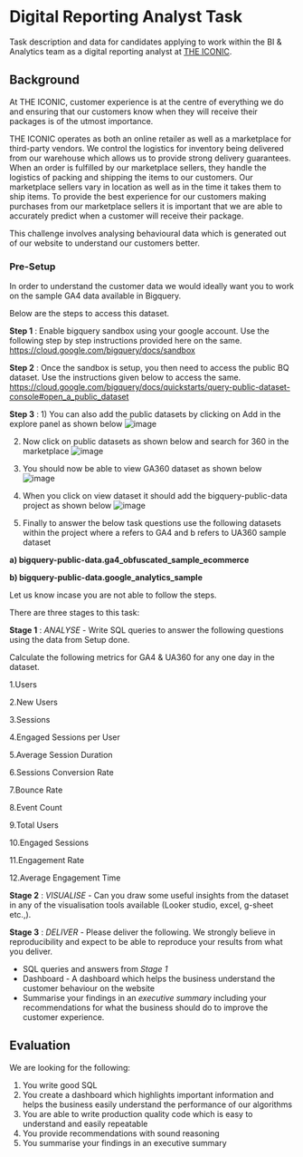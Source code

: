 # Digital Reporting Analyst Task

Task description and data for candidates applying to work within the BI & Analytics team as a digital reporting analyst at [THE ICONIC](https://www.theiconic.com.au).

## Background

At THE ICONIC, customer experience is at the centre of everything we do and ensuring that our customers know when they will receive their packages is of the utmost importance.

THE ICONIC operates as both an online retailer as well as a marketplace for third-party vendors. 
We control the logistics for inventory being delivered from our warehouse which allows us to provide strong delivery guarantees. 
When an order is fulfilled by our marketplace sellers, they handle the logistics of packing and shipping the items to our customers. 
Our marketplace sellers vary in location as well as in the time it takes them to ship items. 
To provide the best experience for our customers making purchases from our marketplace sellers it is important that we are able to accurately predict when a customer will receive their package.

This challenge involves analysing behavioural data which is generated out of our website to understand our customers better.

### Pre-Setup

In order to understand the customer data we would ideally want you to work on the sample GA4 data available in Bigquery.

Below are the steps to access this dataset.

**Step 1** : Enable bigquery sandbox using your google account. Use the following step by step instructions provided here on the same.
https://cloud.google.com/bigquery/docs/sandbox

**Step 2** : Once the sandbox is setup, you then need to access the public BQ dataset. Use the instructions given below to access the same.
https://cloud.google.com/bigquery/docs/quickstarts/query-public-dataset-console#open_a_public_dataset

**Step 3** : 1) You can also add the public datasets by clicking on Add in the explore panel as shown below
![image](https://github.com/theiconic/technical-challenges/assets/35489107/13a7a687-108a-4294-a990-672106a74b39)
             
2) Now click on public datasets as shown below and search for 360 in the marketplace
![image](https://github.com/theiconic/technical-challenges/assets/35489107/1c619e51-88ef-416d-86de-bac66caea0f6)

3) You should now be able to view GA360 dataset as shown below
![image](https://github.com/theiconic/technical-challenges/assets/35489107/988fd52f-f7f7-44cf-80f1-d126dcb4bf09)

4) When you click on view dataset it should add the bigquery-public-data project as shown below
![image](https://github.com/theiconic/technical-challenges/assets/35489107/790356cd-3dda-478f-8aa5-42cea5a8a8c7)

5) Finally to answer the below task questions use the following datasets within the project where a refers to GA4 and b refers to UA360 sample dataset

**a) bigquery-public-data.ga4_obfuscated_sample_ecommerce**

**b) bigquery-public-data.google_analytics_sample**
        

Let us know incase you are not able to follow the steps.

There are three stages to this task:

**Stage 1** : *ANALYSE* - Write SQL queries to answer the following questions using the data from Setup done.

Calculate the following metrics for GA4 & UA360 for any one day in the dataset.

  1.Users
  
  2.New Users
  
  3.Sessions
  
  4.Engaged Sessions per User
  
  5.Average Session Duration
  
  6.Sessions Conversion Rate
  
  7.Bounce Rate
  
  8.Event Count
  
  9.Total Users
  
  10.Engaged Sessions
  
  11.Engagement Rate
  
  12.Average Engagement Time

**Stage 2** : *VISUALISE* - Can you draw some useful insights from the dataset in any of the visualisation tools available (Looker studio, excel, g-sheet etc.,).

**Stage 3** : *DELIVER* - Please deliver the following. We strongly believe in reproducibility and expect to be able to reproduce your results from what you deliver.

- SQL queries and answers from *Stage 1*
- Dashboard - A dashboard which helps the business understand the customer behaviour on the website
- Summarise your findings in an *executive summary* including your recommendations for what the business should do to improve the customer experience.

## Evaluation

We are looking for the following:

1. You write good SQL
2. You create a dashboard which highlights important information and helps the business easily understand the performance of our algorithms
3. You are able to write production quality code which is easy to understand and easily repeatable
4. You provide recommendations with sound reasoning
5. You summarise your findings in an executive summary

